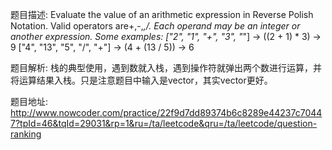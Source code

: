 ﻿题目描述:
Evaluate the value of an arithmetic expression in Reverse Polish Notation.
Valid operators are+,-,*,/. Each operand may be an integer or another expression.
Some examples:
	["2", "1", "+", "3", "*"] -> ((2 + 1) * 3) -> 9
  	["4", "13", "5", "/", "+"] -> (4 + (13 / 5)) -> 6

题目解析:
栈的典型使用，遇到数就入栈，遇到操作符就弹出两个数进行运算，并将运算结果入栈。只是注意题目中输入是vector<string>，其实vector<char>更好。

题目地址:
http://www.nowcoder.com/practice/22f9d7dd89374b6c8289e44237c70447?tpId=46&tqId=29031&rp=1&ru=/ta/leetcode&qru=/ta/leetcode/question-ranking